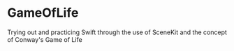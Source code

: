 # GameOfLife
Trying out and practicing Swift through the use of SceneKit and the concept of Conway's Game of Life
